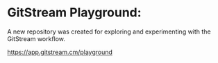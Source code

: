 # GitStream Playground:


A new repository was created for exploring and experimenting with the GitStream workflow.

https://app.gitstream.cm/playground
